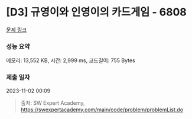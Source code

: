 # [D3] 규영이와 인영이의 카드게임 - 6808 

[문제 링크](https://swexpertacademy.com/main/code/problem/problemDetail.do?contestProbId=AWgv9va6HnkDFAW0) 

### 성능 요약

메모리: 13,552 KB, 시간: 2,999 ms, 코드길이: 755 Bytes

### 제출 일자

2023-11-02 00:09



> 출처: SW Expert Academy, https://swexpertacademy.com/main/code/problem/problemList.do